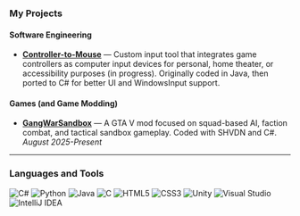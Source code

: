 ### My Projects  
#### Software Engineering
- **[Controller-to-Mouse](https://github.com/iracheck/pcremote-csharp )** — Custom input tool that integrates game controllers as computer input devices for personal, home theater, or accessibility purposes (in progress). Originally coded in Java, then ported to C# for better UI and WindowsInput support.
#### Games (and Game Modding)
- **[GangWarSandbox](https://github.com/iracheck/GangWarSandbox)** — A GTA V mod focused on squad-based AI, faction combat, and tactical sandbox gameplay. Coded with SHVDN and C#. *August 2025-Present*

---
### Languages and Tools  
![C#](https://img.shields.io/badge/C%23-239120?style=flat&logo=c-sharp&logoColor=white) ![Python](https://img.shields.io/badge/Python-3776AB?style=flat&logo=python&logoColor=white) ![Java](https://img.shields.io/badge/Java-007396?style=flat&logo=java&logoColor=white) ![C](https://img.shields.io/badge/C-00599C?style=flat&logo=c&logoColor=white) ![HTML5](https://img.shields.io/badge/HTML5-E34F26?style=flat&logo=html5&logoColor=white) ![CSS3](https://img.shields.io/badge/CSS3-1572B6?style=flat&logo=css3&logoColor=white) ![Unity](https://img.shields.io/badge/Unity-000000?style=flat&logo=unity&logoColor=white) ![Visual Studio](https://img.shields.io/badge/Visual_Studio-5C2D91?style=flat&logo=visual-studio&logoColor=white) ![IntelliJ IDEA](https://img.shields.io/badge/IntelliJ_IDEA-000000?style=flat&logo=intellij-idea&logoColor=white)

